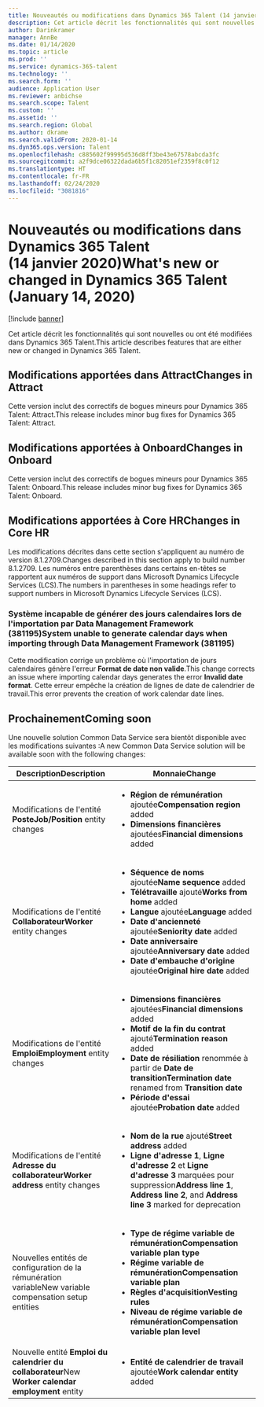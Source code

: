 ```yaml
---
title: Nouveautés ou modifications dans Dynamics 365 Talent (14 janvier 2020)
description: Cet article décrit les fonctionnalités qui sont nouvelles ou ont été modifiées dans Microsoft Dynamics 365 Talent.
author: Darinkramer
manager: AnnBe
ms.date: 01/14/2020
ms.topic: article
ms.prod: ''
ms.service: dynamics-365-talent
ms.technology: ''
ms.search.form: ''
audience: Application User
ms.reviewer: anbichse
ms.search.scope: Talent
ms.custom: ''
ms.assetid: ''
ms.search.region: Global
ms.author: dkrame
ms.search.validFrom: 2020-01-14
ms.dyn365.ops.version: Talent
ms.openlocfilehash: c885602f99995d536d8ff3be43e67578abcda3fc
ms.sourcegitcommit: a2f9dce06322dada6b5f1c82051ef2359f8c0f12
ms.translationtype: HT
ms.contentlocale: fr-FR
ms.lasthandoff: 02/24/2020
ms.locfileid: "3081816"
---
```

# <a name="whats-new-or-changed-in-dynamics-365-talent-january-14-2020"></a><span data-ttu-id="a95aa-103">Nouveautés ou modifications dans Dynamics 365 Talent (14 janvier 2020)</span><span class="sxs-lookup"><span data-stu-id="a95aa-103">What's new or changed in Dynamics 365 Talent (January 14, 2020)</span></span>

[!include [banner](includes/banner.md)]

<span data-ttu-id="a95aa-104">Cet article décrit les fonctionnalités qui sont nouvelles ou ont été modifiées dans Dynamics 365 Talent.</span><span class="sxs-lookup"><span data-stu-id="a95aa-104">This article describes features that are either new or changed in Dynamics 365 Talent.</span></span>

## <a name="changes-in-attract"></a><span data-ttu-id="a95aa-105">Modifications apportées dans Attract</span><span class="sxs-lookup"><span data-stu-id="a95aa-105">Changes in Attract</span></span>

<span data-ttu-id="a95aa-106">Cette version inclut des correctifs de bogues mineurs pour Dynamics 365 Talent: Attract.</span><span class="sxs-lookup"><span data-stu-id="a95aa-106">This release includes minor bug fixes for Dynamics 365 Talent: Attract.</span></span>

## <a name="changes-in-onboard"></a><span data-ttu-id="a95aa-107">Modifications apportées à Onboard</span><span class="sxs-lookup"><span data-stu-id="a95aa-107">Changes in Onboard</span></span>

<span data-ttu-id="a95aa-108">Cette version inclut des correctifs de bogues mineurs pour Dynamics 365 Talent: Onboard.</span><span class="sxs-lookup"><span data-stu-id="a95aa-108">This release includes minor bug fixes for Dynamics 365 Talent: Onboard.</span></span>

## <a name="changes-in-core-hr"></a><span data-ttu-id="a95aa-109">Modifications apportées à Core HR</span><span class="sxs-lookup"><span data-stu-id="a95aa-109">Changes in Core HR</span></span>

<span data-ttu-id="a95aa-110">Les modifications décrites dans cette section s'appliquent au numéro de version 8.1.2709.</span><span class="sxs-lookup"><span data-stu-id="a95aa-110">Changes described in this section apply to build number 8.1.2709.</span></span> <span data-ttu-id="a95aa-111">Les numéros entre parenthèses dans certains en-têtes se rapportent aux numéros de support dans Microsoft Dynamics Lifecycle Services (LCS).</span><span class="sxs-lookup"><span data-stu-id="a95aa-111">The numbers in parentheses in some headings refer to support numbers in Microsoft Dynamics Lifecycle Services (LCS).</span></span>

### <a name="system-unable-to-generate-calendar-days-when-importing-through-data-management-framework-381195"></a><span data-ttu-id="a95aa-112">Système incapable de générer des jours calendaires lors de l'importation par Data Management Framework (381195)</span><span class="sxs-lookup"><span data-stu-id="a95aa-112">System unable to generate calendar days when importing through Data Management Framework (381195)</span></span>

<span data-ttu-id="a95aa-113">Cette modification corrige un problème où l'importation de jours calendaires génère l'erreur **Format de date non valide**.</span><span class="sxs-lookup"><span data-stu-id="a95aa-113">This change corrects an issue where importing calendar days generates the error **Invalid date format**.</span></span> <span data-ttu-id="a95aa-114">Cette erreur empêche la création de lignes de date de calendrier de travail.</span><span class="sxs-lookup"><span data-stu-id="a95aa-114">This error prevents the creation of work calendar date lines.</span></span>

## <a name="coming-soon"></a><span data-ttu-id="a95aa-115">Prochainement</span><span class="sxs-lookup"><span data-stu-id="a95aa-115">Coming soon</span></span>

<span data-ttu-id="a95aa-116">Une nouvelle solution Common Data Service sera bientôt disponible avec les modifications suivantes :</span><span class="sxs-lookup"><span data-stu-id="a95aa-116">A new Common Data Service solution will be available soon with the following changes:</span></span>

| <span data-ttu-id="a95aa-117">Description</span><span class="sxs-lookup"><span data-stu-id="a95aa-117">Description</span></span> | <span data-ttu-id="a95aa-118">Monnaie</span><span class="sxs-lookup"><span data-stu-id="a95aa-118">Change</span></span> |
| --- | --- |
| <span data-ttu-id="a95aa-119">Modifications de l'entité **Poste**</span><span class="sxs-lookup"><span data-stu-id="a95aa-119">**Job/Position** entity changes</span></span> | <ul><li><span data-ttu-id="a95aa-120">**Région de rémunération** ajoutée</span><span class="sxs-lookup"><span data-stu-id="a95aa-120">**Compensation region** added</span></span></li><li><span data-ttu-id="a95aa-121">**Dimensions financières** ajoutées</span><span class="sxs-lookup"><span data-stu-id="a95aa-121">**Financial dimensions** added</span></span></li></ul> |
| <span data-ttu-id="a95aa-122">Modifications de l'entité **Collaborateur**</span><span class="sxs-lookup"><span data-stu-id="a95aa-122">**Worker** entity changes</span></span> | <ul><li><span data-ttu-id="a95aa-123">**Séquence de noms** ajoutée</span><span class="sxs-lookup"><span data-stu-id="a95aa-123">**Name sequence** added</span></span></li><li><span data-ttu-id="a95aa-124">**Télétravaille** ajouté</span><span class="sxs-lookup"><span data-stu-id="a95aa-124">**Works from home** added</span></span></li><li><span data-ttu-id="a95aa-125">**Langue** ajoutée</span><span class="sxs-lookup"><span data-stu-id="a95aa-125">**Language** added</span></span></li><li><span data-ttu-id="a95aa-126">**Date d'ancienneté** ajoutée</span><span class="sxs-lookup"><span data-stu-id="a95aa-126">**Seniority date** added</span></span></li><li><span data-ttu-id="a95aa-127">**Date anniversaire** ajoutée</span><span class="sxs-lookup"><span data-stu-id="a95aa-127">**Anniversary date** added</span></span></li><li><span data-ttu-id="a95aa-128">**Date d'embauche d'origine** ajoutée</span><span class="sxs-lookup"><span data-stu-id="a95aa-128">**Original hire date** added</span></span></li></ul> |
| <span data-ttu-id="a95aa-129">Modifications de l'entité **Emploi**</span><span class="sxs-lookup"><span data-stu-id="a95aa-129">**Employment** entity changes</span></span> | <ul><li><span data-ttu-id="a95aa-130">**Dimensions financières** ajoutées</span><span class="sxs-lookup"><span data-stu-id="a95aa-130">**Financial dimensions** added</span></span></li><li><span data-ttu-id="a95aa-131">**Motif de la fin du contrat** ajouté</span><span class="sxs-lookup"><span data-stu-id="a95aa-131">**Termination reason** added</span></span></li><li><span data-ttu-id="a95aa-132">**Date de résiliation** renommée à partir de **Date de transition**</span><span class="sxs-lookup"><span data-stu-id="a95aa-132">**Termination date** renamed from **Transition date**</span></span></li><li><span data-ttu-id="a95aa-133">**Période d'essai** ajoutée</span><span class="sxs-lookup"><span data-stu-id="a95aa-133">**Probation date** added</span></span></li></ul> |
| <span data-ttu-id="a95aa-134">Modifications de l'entité **Adresse du collaborateur**</span><span class="sxs-lookup"><span data-stu-id="a95aa-134">**Worker address** entity changes</span></span> | <ul><li><span data-ttu-id="a95aa-135">**Nom de la rue** ajouté</span><span class="sxs-lookup"><span data-stu-id="a95aa-135">**Street address** added</span></span></li><li><span data-ttu-id="a95aa-136">**Ligne d'adresse 1**, **Ligne d'adresse 2** et **Ligne d'adresse 3** marquées pour suppression</span><span class="sxs-lookup"><span data-stu-id="a95aa-136">**Address line 1**, **Address line 2**, and **Address line 3** marked for deprecation</span></span></li></ul> |
| <span data-ttu-id="a95aa-137">Nouvelles entités de configuration de la rémunération variable</span><span class="sxs-lookup"><span data-stu-id="a95aa-137">New variable compensation setup entities</span></span> | <ul><li><span data-ttu-id="a95aa-138">**Type de régime variable de rémunération**</span><span class="sxs-lookup"><span data-stu-id="a95aa-138">**Compensation variable plan type**</span></span></li><li><span data-ttu-id="a95aa-139">**Régime variable de rémunération**</span><span class="sxs-lookup"><span data-stu-id="a95aa-139">**Compensation variable plan**</span></span></li><li><span data-ttu-id="a95aa-140">**Règles d'acquisition**</span><span class="sxs-lookup"><span data-stu-id="a95aa-140">**Vesting rules**</span></span></li><li><span data-ttu-id="a95aa-141">**Niveau de régime variable de rémunération**</span><span class="sxs-lookup"><span data-stu-id="a95aa-141">**Compensation variable plan level**</span></span></li></ul> |
| <span data-ttu-id="a95aa-142">Nouvelle entité **Emploi du calendrier du collaborateur**</span><span class="sxs-lookup"><span data-stu-id="a95aa-142">New **Worker calendar employment** entity</span></span> | <ul><li><span data-ttu-id="a95aa-143">**Entité de calendrier de travail** ajoutée</span><span class="sxs-lookup"><span data-stu-id="a95aa-143">**Work calendar entity** added</span></span></li></ul> |
